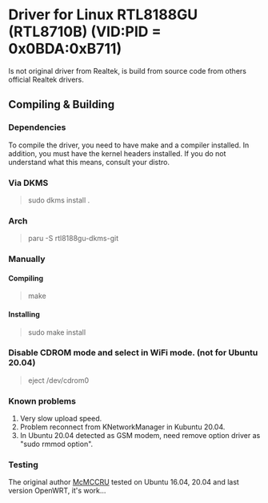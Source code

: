 
Driver for Linux RTL8188GU (RTL8710B) (VID:PID = 0x0BDA:0xB711)
===============================================================

Is not original driver from Realtek, is build from source code from others official Realtek drivers.

Compiling & Building
--------------------
### Dependencies
To compile the driver, you need to have make and a compiler installed. In addition,
you must have the kernel headers installed. If you do not understand what this means,
consult your distro.

### Via DKMS

> sudo dkms install .

### Arch

> paru -S rtl8188gu-dkms-git

### Manually

#### Compiling

> make

#### Installing

> sudo make install

### Disable CDROM mode and select in WiFi mode. (not for Ubuntu 20.04)

> eject /dev/cdrom0

### Known problems

1. Very slow upload speed.
2. Problem reconnect from KNetworkManager in Kubuntu 20.04.
3. In Ubuntu 20.04 detected as GSM modem, need remove option driver as "sudo rmmod option".

### Testing
The original author [McMCCRU](https://github.com/McMCCRU) tested on Ubuntu 16.04, 20.04 and last version OpenWRT, it's work...
